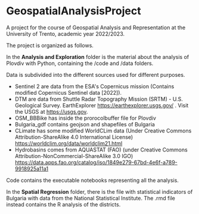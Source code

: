 # GeospatialAnalysisProject
A project for the course of Geospatial Analysis and Representation at the University of Trento, academic year 2022/2023.

The project is organized as follows.

In the **Analysis and Exploration** folder is the material about the analysis of Plovdiv with Python, containing the /code and /data folders. 

Data is subdivided into the different sources used for different purposes.
- Sentinel 2 are data from the ESA's Copernicus mission (Contains modified Copernicus Sentinel data [2022]).
- DTM are data from Shuttle Radar Topography Mission (SRTM) - U.S. Geological Survey. EarthExplorer https://earthexplorer.usgs.gov/ . Visit the USGS at https://usgs.gov.
- OSM_BBBike has inside the prorocolbuffer file for Plovdiv
- Bulgaria_gdf contains geojson and shapefiles of Bulgaria
- CLimate has some modified WorldCLim data (Under Creative Commons Attribution-ShareAlike 4.0 International License) https://worldclim.org/data/worldclim21.html
- Hydrobasins comes from AQUASTAT (FAO) (under Creative Commons Attribution-NonCommercial-ShareAlike 3.0 IGO) https://data.apps.fao.org/catalog/iso/1849e279-67bd-4e6f-a789-9918925a11a1 

Code contains the executable notebooks representing all the analysis.


In the **Spatial Regression** folder, there is the file with statistical indicators of Bulgaria with data from the National Statistical Institute. The .rmd file instead contains the R analysis of the districts.

